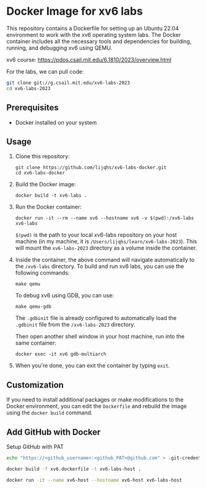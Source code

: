 # Docker Image for xv6 labs

This repository contains a Dockerfile for setting up an Ubuntu 22.04 environment to work with the xv6 operating system labs. The Docker container includes all the necessary tools and dependencies for building, running, and debugging xv6 using QEMU.

xv6 course: https://pdos.csail.mit.edu/6.1810/2023/overview.html

For the labs, we can pull code:

```sh
git clone git://g.csail.mit.edu/xv6-labs-2023
cd xv6-labs-2023
```

## Prerequisites

- Docker installed on your system

## Usage

1. Clone this repository:

   ```
   git clone https://github.com/lijqhs/xv6-labs-docker.git
   cd xv6-labs-docker
   ```

2. Build the Docker image:

   ```
   docker build -t xv6-labs .
   ```

3. Run the Docker container:

   ```
   docker run -it --rm --name xv6 --hostname xv6 -v $(pwd):/xv6-labs xv6-labs
   ```

   `$(pwd)` is the path to your local xv6-labs repository on your host machine (in my machine, it is `/Users/lijqhs/learn/xv6-labs-2023`). This will mount the `xv6-labs-2023` directory as a volume inside the container.

4. Inside the container, the above command will navigate automatically to the `/xv6-labs` directory. To build and run xv6 labs, you can use the following commands:

   ```
   make qemu
   ```

   To debug xv6 using GDB, you can use:

   ```
   make qemu-gdb
   ```

   The `.gdbinit` file is already configured to automatically load the `.gdbinit` file from the `/xv6-labs-2023` directory.

   Then open another shell window in your host machine, run into the same container:

   ```
   docker exec -it xv6 gdb-multiarch
   ```

5. When you're done, you can exit the container by typing `exit`.

## Customization

If you need to install additional packages or make modifications to the Docker environment, you can edit the `Dockerfile` and rebuild the image using the `docker build` command.

## Add GitHub with Docker

Setup GitHub with PAT

```sh
echo "https://<github_username>:<github_PAT>@github.com" > .git-credentials
```

```sh
docker build -f xv6.dockerfile -t xv6-labs-host . 
```

```sh
docker run -it --name xv6-host --hostname xv6-host xv6-labs-host
```